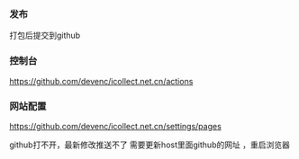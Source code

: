 ### 发布
打包后提交到github

### 控制台
https://github.com/devenc/icollect.net.cn/actions

### 网站配置
https://github.com/devenc/icollect.net.cn/settings/pages

github打不开，最新修改推送不了
需要更新host里面github的网址 ，重启浏览器